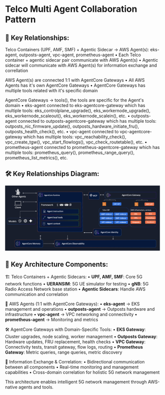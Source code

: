 # Telco Multi Agent Collaboration Pattern

## 🔗 Key Relationships:

Telco Containers (UPF, AMF, SMF) + Agentic Sidecar  → AWS Agent(s): eks-agent, outposts-agent, vpc-agent, prometheus-agent
• Each Telco container + agentic sidecar pair communicate with AWS Agent(s)
• Agentic sidecar will communicate with AWS Agent(s) for information exchange and correllation

AWS Agent(s) are connected 1:1 with AgentCore Gateways
• All AWS Agents has it's own AgentCore Gateways
• AgentCore Gateways has multiple tools related with it's specific domain

AgentCore Gateways → tools(), the tools are specific for the Agent's domain
• eks-agent connected to eks-agentcore-gateway which has multiple tools: eks_controlplane_upgrade(), eks_workernode_upgrade(), eks_workernode_scaleout(), eks_workernode_scalein(), etc.
• outposts-agent connected to outposts-agentcore-gateway which has multiple tools: outposts_nic_firmware_update(), outposts_hardware_initiate_fru(), outposts_health_check(), etc.
• vpc-agent connected to vpc-agentcore-gateway which has multiple tools: vpc_reachability_check(), vpc_create_tgw(), vpc_start_flowlogs(), vpc_check_routetable(), etc.
• prometheus-agent connected to prometheus-agentcore-gateway which has multiple tools: prometheus_query(), prometheus_range_query(), prometheus_list_metrics(), etc.

## 🛠️ Key Relationships Diagram:
![Telco-AgentCore-MAC](diagrams/telco-agentcore-multiagentscollaboration.png)

## 🔗 Key Architecture Components:

🏗️ Telco Containers + Agentic Sidecars:
• **UPF, AMF, SMF**: Core 5G network functions
• **UERANSIM**: 5G UE simulator for testing
• **gNB**: 5G Radio Access Network base station
• **Agentic Sidecars**: Handle AWS communication and correlation

🤖 AWS Agents (1:1 with AgentCore Gateways):
• **eks-agent** → EKS management and operations
• **outposts-agent** → Outposts hardware and infrastructure
• **vpc-agent** → VPC networking and connectivity
• **prometheus-agent** → Monitoring and metrics

🛠️ AgentCore Gateways with Domain-Specific Tools:
• **EKS Gateway**: Cluster upgrades, node scaling, worker management
• **Outposts Gateway**: Hardware updates, FRU replacement, health checks
• **VPC Gateway**: Connectivity tests, transit gateway, flow logs, routing
• **Prometheus Gateway**: Metric queries, range queries, metric discovery

📡 Information Exchange & Correlation:
• Bidirectional communication between all components
• Real-time monitoring and management capabilities
• Cross-domain correlation for holistic 5G network management

This architecture enables intelligent 5G network management through AWS-native agents and tools.